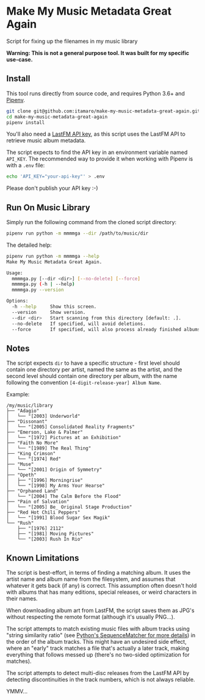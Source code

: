 # Make My Music Metadata Great Again

Script for fixing up the filenames in my music library

**Warning: This is not a general purpose tool. It was built for my specific use-case.**

## Install

This tool runs directly from source code, and requires Python 3.6+ and [Pipenv](https://docs.pipenv.org/).

```sh
git clone git@github.com:itamaro/make-my-music-metadata-great-again.git
cd make-my-music-metadata-great-again
pipenv install
```

You'll also need a [LastFM API key](https://www.last.fm/api), as this script uses the LastFM API to retrieve music album metadata.

The script expects to find the API key in an environment variable named `API_KEY`.
The recommended way to provide it when working with Pipenv is with a `.env` file:

```sh
echo 'API_KEY="your-api-key"' > .env
```

Please don't publish your API key :-)

## Run On Music Library

Simply run the following command from the cloned script directory:

```sh
pipenv run python -m mmmmga --dir /path/to/music/dir
```

The detailed help:

```sh
pipenv run python -m mmmmga --help
Make My Music Metadata Great Again.

Usage:
  mmmmga.py [--dir <dir>] [--no-delete] [--force]
  mmmmga.py (-h | --help)
  mmmmga.py --version

Options:
  -h --help     Show this screen.
  --version     Show version.
  --dir <dir>   Start scanning from this directory [default: .].
  --no-delete   If specified, will avoid deletions.
  --force       If specified, will also process already finished albums.
```

## Notes

The script expects `dir` to have a specific structure -
first level should contain one directory per artist, named the same as the artist,
and the second level should contain one directory per album, with the name following the convention `[4-digit-release-year] Album Name`.

Example:

```
/my/music/library
├── "Adagio"
│   └── "[2003] Underworld"
├── "Dissonant"
│   └── "[2005] Consolidated Reality Fragments"
├── "Emerson, Lake & Palmer"
│   └── "[1972] Pictures at an Exhibition"
├── "Faith No More"
│   └── "[1989] The Real Thing"
├── "King Crimson"
│   └── "[1974] Red"
├── "Muse"
│   └── "[2001] Origin of Symmetry"
├── "Opeth"
│   ├── "[1996] Morningrise"
│   └── "[1998] My Arms Your Hearse"
├── "Orphaned Land"
│   └── "[2004] The Calm Before the Flood"
├── "Pain of Salvation"
│   └── "[2005] Be_ Original Stage Production"
├── "Red Hot Chili Peppers"
│   └── "[1991] Blood Sugar Sex Magik"
└── "Rush"
    ├── "[1976] 2112"
    ├── "[1981] Moving Pictures"
    └── "[2003] Rush In Rio"
```

## Known Limitations

The script is best-effort, in terms of finding a matching album.
It uses the artist name and album name from the filesystem, and assumes that whatever it gets back (if any) is correct.
This assumption often doesn't hold with albums that has many editions, special releases, or weird characters in their names.

When downloading album art from LastFM, the script saves them as JPG's without respecting the remote format (although it's usually PNG...).

The script attempts to match existing music files with album tracks using "string similarity ratio" (see [Python's SequenceMatcher for more details](https://docs.python.org/3/library/difflib.html#difflib.SequenceMatcher.ratio)) in the order of the album tracks. This might have an undesired side effect, where an "early" track matches a file that's actually a later track, making everything that follows messed up (there's no two-sided optimization for matches).

The script attempts to detect multi-disc releases from the LastFM API by detecting discontinuities in the track numbers, which is not always reliable.

YMMV...
